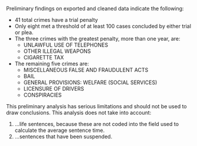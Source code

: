 Preliminary findings on exported and cleaned data indicate the following:
* 41 total crimes have a trial penalty
* Only eight met a threshold of at least 100 cases concluded by either trial or plea.
* The three crimes with the greatest penalty, more than one year, are:
  * UNLAWFUL USE OF TELEPHONES
  * OTHER ILLEGAL WEAPONS
  * CIGARETTE TAX
* The remaining five crimes are:
  * MISCELLANEOUS FALSE AND FRAUDULENT ACTS
  * BAIL
  * GENERAL PROVISIONS: WELFARE (SOCIAL SERVICES)
  * LICENSURE OF DRIVERS
  * CONSPIRACIES
  
This preliminary analysis has serious limitations and should not be used to draw conclusions. This analysis does not take into account: 
1. ...life sentences, because these are not coded into the field used to calculate the average sentence time.
2. ...sentences that have been suspended.